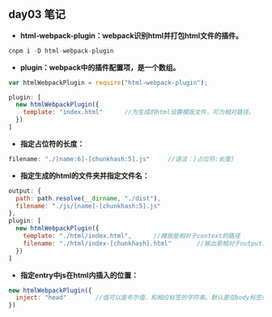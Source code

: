 ## day03 笔记

* **html-webpack-plugin：webpack识别html并打包html文件的插件。**
```javascript
cnpm i -D html-webpack-plugin
```

* **plugin：webpack中的插件配置项，是一个数组。**
```javascript
var htmlWebpackPlugin = require("html-webpack-plugin");

plugin: [
  new htmlWebpackPlugin({
  	template: "index.html"		//为生成的html设置模版文件，可为相对路径。
  })
]
```

* **指定占位符的长度：**
```javascript
filename: "./[name:6]-[chunkhash:5].js"		//语法：[占位符:长度]
```

* **指定生成的html的文件夹并指定文件名：**
```javascript
output: {
  path: path.resolve(__dirname, "./dist"),
  filename: "./js/[name]-[chunkhash:5].js"
},
plugin: [
  new htmlWebpackPlugin({
    template: "./html/index.html",		//模版是相对于context的路径
    filename: "./html/index-[chunkhash].html"		//输出是相对于output.path
  })
]

```

* **指定entry中js在html内插入的位置：**
```javascript
new htmlWebpackPlugin({
  inject: "head"		//值可以是布尔值、和相应标签的字符串。默认是在body标签内
})
```


